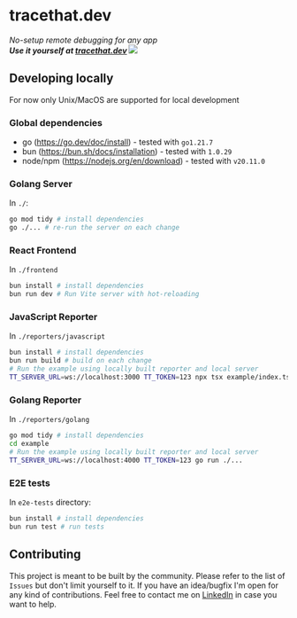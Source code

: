 # tracethat.dev

_No-setup remote debugging for any app_  
**_Use it yourself at [tracethat.dev](https://tracethat.dev)
![](./docs/demo.gif)_**

## Developing locally

For now only Unix/MacOS are supported for local development

### Global dependencies

- go (https://go.dev/doc/install) - tested with `go1.21.7`
- bun (https://bun.sh/docs/installation) - tested with `1.0.29`
- node/npm (https://nodejs.org/en/download) - tested with `v20.11.0`

### Golang Server

In `./`:

```bash
go mod tidy # install dependencies
go ./... # re-run the server on each change
```

### React Frontend

In `./frontend`

```bash
bun install # install dependencies
bun run dev # Run Vite server with hot-reloading
```

### JavaScript Reporter

In `./reporters/javascript`

```bash
bun install # install dependencies
bun run build # build on each change
# Run the example using locally built reporter and local server
TT_SERVER_URL=ws://localhost:3000 TT_TOKEN=123 npx tsx example/index.ts
```

### Golang Reporter

In `./reporters/golang`

```bash
go mod tidy # install dependencies
cd example
# Run the example using locally built reporter and local server
TT_SERVER_URL=ws://localhost:4000 TT_TOKEN=123 go run ./...
```

### E2E tests

In `e2e-tests` directory:

```bash
bun install # install dependencies
bun run test # run tests
```

## Contributing

This project is meant to be built by the community.
Please refer to the list of `Issues` but don't limit yourself to it.
If you have an idea/bugfix I'm open for any kind of contributions.
Feel free to contact me on [LinkedIn](https://www.linkedin.com/in/kacper-pietrzak/) in case you want to help.
